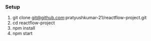 ### Setup
  1. git clone git@github.com:pratyushkumar-21/reactflow-project.git
  2. cd reactflow-project
  3. npm install
  4. npm start


